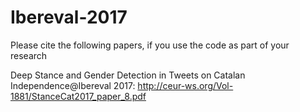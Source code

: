 # Ibereval-2017

Please cite the following papers, if you use the code as part of your research

Deep Stance and Gender Detection in Tweets on Catalan Independence@Ibereval 2017: http://ceur-ws.org/Vol-1881/StanceCat2017_paper_8.pdf
